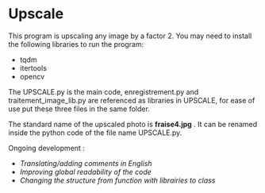 # Upscale
This program is upscaling any image by a factor 2. You may need to install the following libraries to run the program:
 - tqdm
 - itertools
 - opencv  
 
The UPSCALE.py is the main code, enregistrement.py and traitement_image_lib.py are referenced as libraries in UPSCALE, for ease of use put these three files in the same folder.  
  
The standard name of the upscaled photo is __fraise4.jpg__ . It can be renamed inside the python code of the file name UPSCALE.py.  

Ongoing development :
 - *Translating/adding comments in English*
 - *Improving global readability of the code*
 - *Changing the structure from function with librairies to class*
